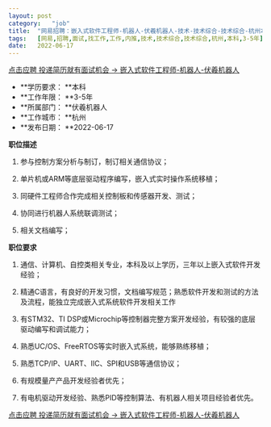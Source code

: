 ```yaml
---
layout:	post
category:	"job"
title:	"网易招聘：嵌入式软件工程师-机器人-伏羲机器人-技术-技术综合-技术综合-杭州本科3-5年"
tags:	[网易,招聘,面试,找工作,工作,内推,技术,技术综合,技术综合,杭州,本科,3-5年]
date:	2022-06-17
---
```


[点击应聘 投递简历就有面试机会 ->  嵌入式软件工程师-机器人-伏羲机器人](http://mobile.bole.netease.com/bole/boleDetail?id=38667&employeeId=346f03c3cda5f04c&key=all)



- **学历要求： **本科
- **工作年限： **3-5年
- **所属部门： **伏羲机器人
- **工作城市： **杭州
- **发布日期： **2022-06-17



**职位描述**

1. 参与控制方案分析与制订，制订相关通信协议；

2. 单片机或ARM等底层驱动程序编写，嵌入式实时操作系统移植；

3. 同硬件工程师合作完成相关控制板和传感器开发、测试；

4. 协同进行机器人系统联调测试；

5. 相关文档编写；





**职位要求**

1. 通信、计算机、自控类相关专业，本科及以上学历，三年以上嵌入式软件开发经验；

2. 精通C语言，有良好的开发习惯，文档编写规范；熟悉软件开发和测试的方法及流程，能独立完成嵌入式系统软件开发相关工作

3. 有STM32、TI DSP或Microchip等控制器完整方案开发经验，有较强的底层驱动编写和调试能力；

4. 熟悉UC/OS、FreeRTOS等实时嵌入式系统，能够熟练移植；

5. 熟悉TCP/IP、UART、IIC、SPI和USB等通信协议；

6. 有规模量产产品开发经验者优先；

7. 有电机驱动开发经验、熟悉PID等控制算法、有机器人相关项目经验者优先。



[点击应聘 投递简历就有面试机会 ->  嵌入式软件工程师-机器人-伏羲机器人](http://mobile.bole.netease.com/bole/boleDetail?id=38667&employeeId=346f03c3cda5f04c&key=all)